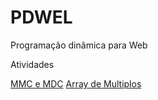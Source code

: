 # PDWEL
Programação dinâmica para Web

Atividades

[MMC e MDC](Atividade1/mmcemdc.html)
[Array de Multiplos](Atividade1/array.html)
